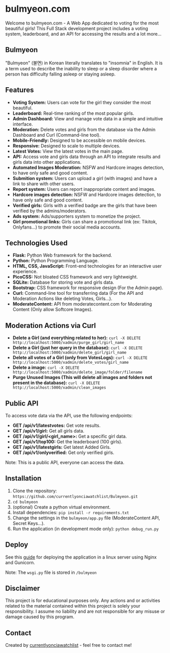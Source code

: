 # bulmyeon.com

Welcome to bulmyeon.com - A Web App dedicated to voting for the most beautiful girls! This Full Stack development project includes a voting system, leaderboard, and an API for accessing the results and a lot more...

## Bulmyeon

"Bulmyeon" (불면) in Korean literally translates to "insomnia" in English. It is a term used to describe the inability to sleep or a sleep disorder where a person has difficulty falling asleep or staying asleep.

## Features

- **Voting System:** Users can vote for the girl they consider the most beautiful.
- **Leaderboard:** Real-time ranking of the most popular girls.
- **Admin Dashboard:** View and manage vote data in a simple and intuitive interface.
- **Moderation:** Delete votes and girls from the database via the Admin Dashboard and Curl (Command-line tool).
- **Mobile-Friendly:** Designed to be accessible on mobile devices.
- **Responsive:** Designed to scale to multiple devices.
- **Latest Votes:** View the latest votes in the main page.
- **API:** Access vote and girls data through an API to integrate results and girls data into other applications.
- **Automated Images Moderation:** NSFW and Hardcore images detection, to have only safe and good content.
- **Submition system:** Users can upload a girl (with images) and have a link to share with other users. 
- **Report system:** Users can report inappropriate content and images.
- **Hardcore images detection:** NSFW and Hardcore images detection, to have only safe and good content.
- **Verified girls:** Girls with a verified badge are the girls that have been verified by the admins/moderators.
- **Ads system:** Ads/supporters system to monetize the project.
- **Girl promotional links:** Girls can share a promotional link (ex: Tikitok, Onlyfans...) to promote their social media accounts. 


## Technologies Used

- **Flask:** Python Web framework for the backend.
- **Python:** Python Programming Language. 
- **HTML, CSS, JavaScript:** Front-end technologies for an interactive user experience.
- **PicoCSS:** Not bloated CSS framework and very lightweight. 
- **SQLite:** Database for storing vote and girls data.
- **Bootstrap:** CSS framework for responsive design (For the Admin page).
- **Curl:** Command-line tool for transferring data (For the API and Moderation Actions like deleting Votes, Girls...).
- **ModerateContent:** API from moderatecontent.com for Moderating Content (Only allow Softcore Images).

## Moderation Actions via Curl

- **Delete a Girl (and everything related to her):** `curl -X DELETE http://localhost:5000/xadmin/purge_girl/girl_name`
- **Delete a Girl (just her query in the database):** `curl -X DELETE http://localhost:5000/xadmin/delete_girl/girl_name`
- **Delete all votes of a Girl (only from VotesLogs):** `curl -X DELETE http://localhost:5000/xadmin/delete_votes/girl_name`
- **Delete a image:** `curl -X DELETE http://localhost:5000/xadmin/delete_image/folder/filename`
- **Purge Unused Images (This will delete all images and folders not present in the database):** `curl -X DELETE http://localhost:5000/xadmin/clean_images`

## Public API

To access vote data via the API, use the following endpoints:

- **GET /api/v1/latestvotes:** Get vote results.
- **GET /api/v1/girl:** Get all girls data.
- **GET /api/v1/girl/<girl_name>:** Get a specific girl data.
- **GET /api/v1/top100:** Get the leaderboard (100 girls).
- **GET /api/v1/latestgirls:** Get latest Added Girls.
- **GET /api/v1/onlyverified:** Get only verified girls.

Note: This is a public API, everyone can access the data.

## Installation

1. Clone the repository: `https://github.com/currentlyonciawatchlist/Bulmyeon.git`
2. `cd bulmyeon`
3. (optional) Create a python virtual environment. 
4. Install dependencies: `pip install -r requirements.txt`
5. Change the settings in the `bulmyeon/app.py` file (ModerateContent API, Secret Keys...).
6. Run the application (in development mode only): `python debug_run.py`

## Deploy

See this [guide](https://dev.to/brandonwallace/deploy-flask-the-easy-way-with-gunicorn-and-nginx-jgc) for deploying the application in a linux server using Nginx and Gunicorn.

Note: The `wsgi.py` file is stored in `/bulmyeon`

## Disclaimer

This project is for educational purposes only. Any actions and or activities related to the material contained within this project is solely your responsibility. I assume no liability and are not responsible for any misuse or damage caused by this program.

## Contact

Created by [currentlyonciawatchlist](https://github.com/currentlyonciawatchlist) - feel free to contact me!